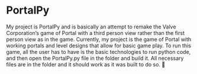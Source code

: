 # PortalPy
My project is PortalPy and is basically an attempt to remake the Valve Corporation’s game of Portal 
with a third person view rather than the first person view as in the game. Currently, my project is the game 
of Portal with working portals and level designs that allow for basic game play. To run this game, all the user 
has to have is the basic technologies to run python code, and then open the PortalPy.py file in the folder and 
build it. All necessary files are in the folder and it should work as it was built to do so. 
